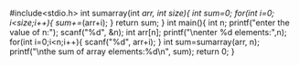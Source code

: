 #include<stdio.h>
int sumarray(int *arr, int size){
int sum=0;
for(int i=0; i<size;i++){
    sum+=*(arr+i);
}
return sum;
}
int main(){
int n;
printf("enter the value of n:");
scanf("%d", &n);
int arr[n];
printf("\nenter %d elements:",n);
for(int i=0;i<n;i++){
    scanf("%d", arr+i);
}
int sum=sumarray(arr, n);
printf("\nthe sum of array elements:%d\n", sum);
return 0;
}
